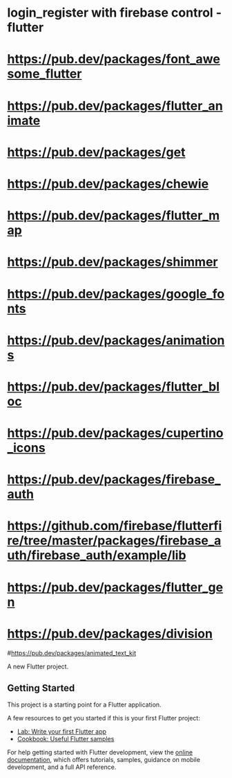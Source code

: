 # login_register with firebase control - flutter
# https://pub.dev/packages/font_awesome_flutter
# https://pub.dev/packages/flutter_animate
# https://pub.dev/packages/get
# https://pub.dev/packages/chewie
# https://pub.dev/packages/flutter_map
# https://pub.dev/packages/shimmer
# https://pub.dev/packages/google_fonts
# https://pub.dev/packages/animations
# https://pub.dev/packages/flutter_bloc
# https://pub.dev/packages/cupertino_icons
# https://pub.dev/packages/firebase_auth
# https://github.com/firebase/flutterfire/tree/master/packages/firebase_auth/firebase_auth/example/lib
# https://pub.dev/packages/flutter_gen
# https://pub.dev/packages/division
#https://pub.dev/packages/animated_text_kit

A new Flutter project.

## Getting Started

This project is a starting point for a Flutter application.

A few resources to get you started if this is your first Flutter project:

- [Lab: Write your first Flutter app](https://docs.flutter.dev/get-started/codelab)
- [Cookbook: Useful Flutter samples](https://docs.flutter.dev/cookbook)

For help getting started with Flutter development, view the
[online documentation](https://docs.flutter.dev/), which offers tutorials,
samples, guidance on mobile development, and a full API reference.
